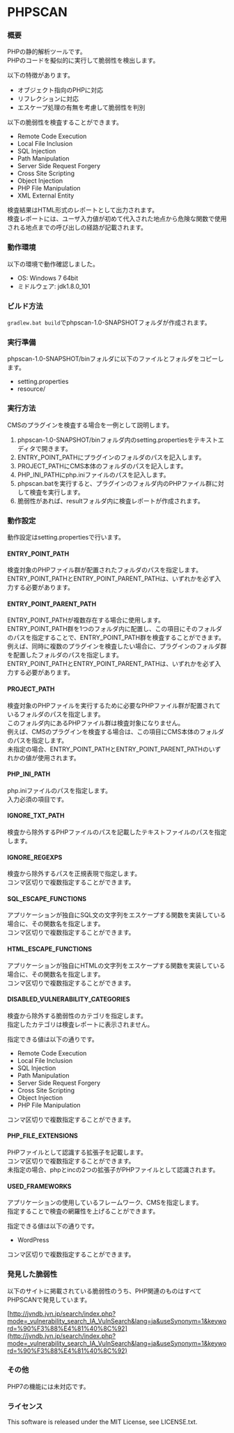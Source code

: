 # PHPSCAN

### 概要

PHPの静的解析ツールです。  
PHPのコードを擬似的に実行して脆弱性を検出します。  

以下の特徴があります。  

* オブジェクト指向のPHPに対応
* リフレクションに対応
* エスケープ処理の有無を考慮して脆弱性を判別

以下の脆弱性を検査することができます。  

* Remote Code Execution
* Local File Inclusion
* SQL Injection
* Path Manipulation
* Server Side Request Forgery
* Cross Site Scripting
* Object Injection
* PHP File Manipulation
* XML External Entity

検査結果はHTML形式のレポートとして出力されます。  
検査レポートには、ユーザ入力値が初めて代入された地点から危険な関数で使用される地点までの呼び出しの経路が記載されます。  

### 動作環境

以下の環境で動作確認しました。  

* OS: Windows 7 64bit
* ミドルウェア: jdk1.8.0_101

### ビルド方法

`gradlew.bat build`でphpscan-1.0-SNAPSHOTフォルダが作成されます。  

### 実行準備
 
phpscan-1.0-SNAPSHOT/binフォルダに以下のファイルとフォルダをコピーします。  

* setting.properties
* resource/

### 実行方法

CMSのプラグインを検査する場合を一例として説明します。  

1. phpscan-1.0-SNAPSHOT/binフォルダ内のsetting.propertiesをテキストエディタで開きます。
2. ENTRY_POINT_PATHにプラグインのフォルダのパスを記入します。
3. PROJECT_PATHにCMS本体のフォルダのパスを記入します。
4. PHP_INI_PATHにphp.iniファイルのパスを記入します。
5. phpscan.batを実行すると、プラグインのフォルダ内のPHPファイル群に対して検査を実行します。
6. 脆弱性があれば、resultフォルダ内に検査レポートが作成されます。

### 動作設定

動作設定はsetting.propertiesで行います。  

#### ENTRY_POINT_PATH

検査対象のPHPファイル群が配置されたフォルダのパスを指定します。  
ENTRY_POINT_PATHとENTRY_POINT_PARENT_PATHは、いずれかを必ず入力する必要があります。  

#### ENTRY_POINT_PARENT_PATH

ENTRY_POINT_PATHが複数存在する場合に使用します。  
ENTRY_POINT_PATH群を1つのフォルダ内に配置し、この項目にそのフォルダのパスを指定することで、ENTRY_POINT_PATH群を検査することができます。  
例えば、同時に複数のプラグインを検査したい場合に、プラグインのフォルダ群を配置したフォルダのパスを指定します。  
ENTRY_POINT_PATHとENTRY_POINT_PARENT_PATHは、いずれかを必ず入力する必要があります。  

#### PROJECT_PATH

検査対象のPHPファイルを実行するために必要なPHPファイル群が配置されているフォルダのパスを指定します。  
このフォルダ内にあるPHPファイル群は検査対象になりません。  
例えば、CMSのプラグインを検査する場合は、この項目にCMS本体のフォルダのパスを指定します。  
未指定の場合、ENTRY_POINT_PATHとENTRY_POINT_PARENT_PATHのいずれかの値が使用されます。  

#### PHP_INI_PATH

php.iniファイルのパスを指定します。  
入力必須の項目です。  

#### IGNORE_TXT_PATH

検査から除外するPHPファイルのパスを記載したテキストファイルのパスを指定します。  

#### IGNORE_REGEXPS

検査から除外するパスを正規表現で指定します。  
コンマ区切りで複数指定することができます。  

#### SQL_ESCAPE_FUNCTIONS

アプリケーションが独自にSQL文の文字列をエスケープする関数を実装している場合に、その関数名を指定します。  
コンマ区切りで複数指定することができます。  

#### HTML_ESCAPE_FUNCTIONS

アプリケーションが独自にHTMLの文字列をエスケープする関数を実装している場合に、その関数名を指定します。  
コンマ区切りで複数指定することができます。  

#### DISABLED_VULNERABILITY_CATEGORIES

検査から除外する脆弱性のカテゴリを指定します。  
指定したカテゴリは検査レポートに表示されません。  

指定できる値は以下の通りです。  

* Remote Code Execution
* Local File Inclusion
* SQL Injection
* Path Manipulation
* Server Side Request Forgery
* Cross Site Scripting
* Object Injection
* PHP File Manipulation

コンマ区切りで複数指定することができます。  

#### PHP_FILE_EXTENSIONS

PHPファイルとして認識する拡張子を記載します。  
コンマ区切りで複数指定することができます。  
未指定の場合、phpとincの2つの拡張子がPHPファイルとして認識されます。  

#### USED_FRAMEWORKS

アプリケーションの使用しているフレームワーク、CMSを指定します。  
指定することで検査の網羅性を上げることができます。  

指定できる値は以下の通りです。  

* WordPress

コンマ区切りで複数指定することができます。  

### 発見した脆弱性

以下のサイトに掲載されている脆弱性のうち、PHP関連のものはすべてPHPSCANで発見しています。  

[http://jvndb.jvn.jp/search/index.php?mode=_vulnerability_search_IA_VulnSearch&lang=ja&useSynonym=1&keyword=%90%F3%88%E4%81%40%8C%92](http://jvndb.jvn.jp/search/index.php?mode=_vulnerability_search_IA_VulnSearch&lang=ja&useSynonym=1&keyword=%90%F3%88%E4%81%40%8C%92)

### その他

PHP7の機能には未対応です。  

### ライセンス

This software is released under the MIT License, see LICENSE.txt.  

